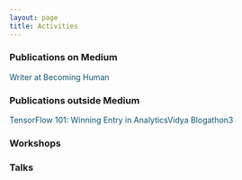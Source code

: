 ```yaml
---
layout: page
title: Activities
---
```


<h3>Publications on Medium</h3>
<p><a href="https://medium.com/becoming-human" style="text-decoration: none; color:#0c556b; hover:black;">Writer at Becoming Human</a></p>

<!--<p><a href="https://medium.com/ai-scroll" style="text-decoration: none; color:#0c556b; hover:black;">Editor at AI Scroll (Yet to be started)</a></p>-->

<h3>Publications outside Medium</h3>
<p><a href="https://www.analyticsvidhya.com/blog/2017/03/tensorflow-understanding-tensors-and-graphs/" style="text-decoration: none; color:#0c556b; hover:black;">TensorFlow 101: Winning Entry in AnalyticsVidya Blogathon3</a></p>

<h3>Workshops</h3>

<h3>Talks</h3>


